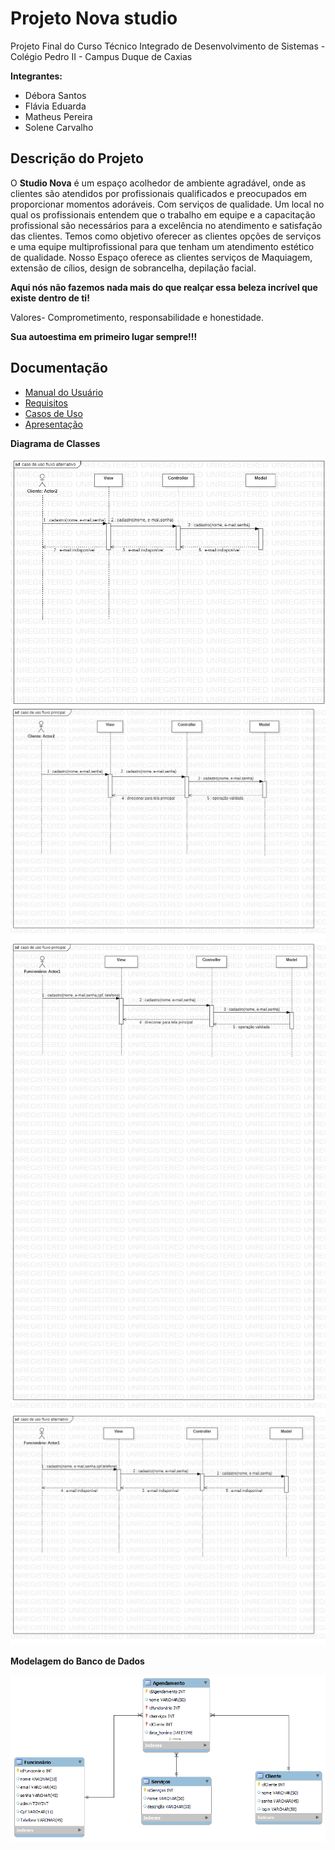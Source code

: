 # Projeto Nova studio  

Projeto Final do Curso Técnico Integrado de Desenvolvimento de Sistemas - Colégio Pedro II - Campus Duque de Caxias

**Integrantes:**
 - Débora Santos 
 - Flávia Eduarda
 - Matheus Pereira 
 - Solene Carvalho

 ## Descrição do Projeto

O **Studio Nova** é um espaço acolhedor de ambiente agradável, onde as clientes são atendidos por profissionais qualificados e preocupados em proporcionar momentos adoráveis. Com serviços de qualidade. Um local no qual os profissionais entendem que o trabalho em equipe e a capacitação profissional são necessários para a excelência no atendimento e satisfação das clientes.
Temos como objetivo oferecer as clientes opções de serviços e uma equipe multiprofissional para que tenham um atendimento estético de qualidade.
Nosso Espaço oferece as clientes serviços de  Maquiagem, extensão de cílios, design de sobrancelha, depilação facial.

**Aqui nós não fazemos nada mais do que realçar essa beleza incrível que existe dentro de ti!**

Valores-
Comprometimento, responsabilidade e honestidade.

**Sua autoestima em primeiro lugar sempre!!!**

## Documentação

- [Manual do Usuário](manual.md)
- [Requisitos](requisitos.md)
- [Casos de Uso](casos-de-uso.md)
- [Apresentação](apresentacao.pdf)

**Diagrama de Classes**

![Diagramas de Classes](caso-de-uso-fluxo-alternativo-cliente.png)
![Diagramas de Classes](caso-de-uso-fluxo-principal-cliente.png)
![Diagramas de Classes](caso-de-uso-fluxo-principal-funcionario.png)
![Diagramas de Classes](caso-de-uso-fluxo-alternativo.png)


**Modelagem do Banco de Dados**

![Diagrama de Banco de Dados](diagrama-de-banco-de-dados.png)
